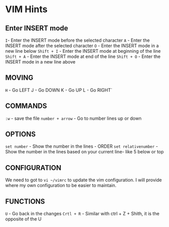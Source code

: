 # VIM Hints

## Enter INSERT mode
`I`- Enter the INSERT mode before the selected character
`A` - Enter the INSERT mode after the selected character
`O` - Enter the INSERT mode in a new line below
`Shift + I` - Enter the INSERT mode at beginning of the line
`Shift + A` - Enter the INSERT mode at end of the line
`Shift + O` - Enter the INSERT mode in a new line above

## MOVING
`H` - Go LEFT 
J - Go DOWN
K - Go UP
L - Go RIGHT`


## COMMANDS
`:w` - save the file
`number + arrow` - Go to number lines up or down

## OPTIONS
`set number` - Show the number in the lines - ORDER
`set relativenumber` - Show the number in the lines based on your current line- like 5 below or top

## CONFIGURATION
We need to got to `vi ~/vimrc` to update the vim configuration. I will provide where my own configuration to be easier to maintain.

## FUNCTIONS
`U` - Go back in the changes
`Crtl + R` - Similar with ctrl + Z + Shith, it is the opposite of the U

